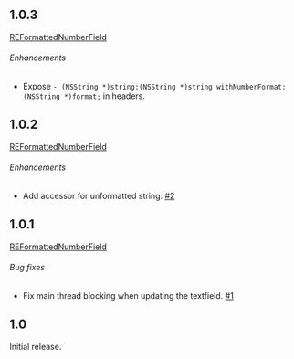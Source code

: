 ## 1.0.3
[REFormattedNumberField](https://github.com/romaonthego/REFormattedNumberField/compare/1.0.2...1.0.3)

###### Enhancements

* Expose `- (NSString *)string:(NSString *)string withNumberFormat:(NSString *)format;` in headers.

## 1.0.2
[REFormattedNumberField](https://github.com/romaonthego/REFormattedNumberField/compare/1.0.1...1.0.2)

###### Enhancements

* Add accessor for unformatted string. [#2](https://github.com/romaonthego/REFormattedNumberField/issues/2)

## 1.0.1
[REFormattedNumberField](https://github.com/romaonthego/REFormattedNumberField/compare/1.0...1.0.1)

###### Bug fixes

* Fix main thread blocking when updating the textfield. [#1](https://github.com/romaonthego/REFormattedNumberField/issues/1)

## 1.0

Initial release.